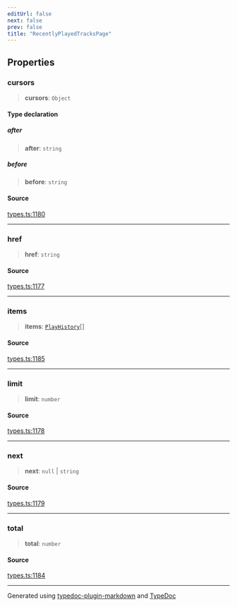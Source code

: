 ```yaml
---
editUrl: false
next: false
prev: false
title: "RecentlyPlayedTracksPage"
---
```


## Properties

### cursors

> **cursors**: `Object`

#### Type declaration

##### after

> **after**: `string`

##### before

> **before**: `string`

#### Source

[types.ts:1180](https://github.com/fostertheweb/spotify-web-sdk/blob/b2835c1/src/types.ts#L1180)

***

### href

> **href**: `string`

#### Source

[types.ts:1177](https://github.com/fostertheweb/spotify-web-sdk/blob/b2835c1/src/types.ts#L1177)

***

### items

> **items**: [`PlayHistory`](/api/interfaces/playhistory/)[]

#### Source

[types.ts:1185](https://github.com/fostertheweb/spotify-web-sdk/blob/b2835c1/src/types.ts#L1185)

***

### limit

> **limit**: `number`

#### Source

[types.ts:1178](https://github.com/fostertheweb/spotify-web-sdk/blob/b2835c1/src/types.ts#L1178)

***

### next

> **next**: `null` \| `string`

#### Source

[types.ts:1179](https://github.com/fostertheweb/spotify-web-sdk/blob/b2835c1/src/types.ts#L1179)

***

### total

> **total**: `number`

#### Source

[types.ts:1184](https://github.com/fostertheweb/spotify-web-sdk/blob/b2835c1/src/types.ts#L1184)

***

Generated using [typedoc-plugin-markdown](https://www.npmjs.com/package/typedoc-plugin-markdown) and [TypeDoc](https://typedoc.org/)
